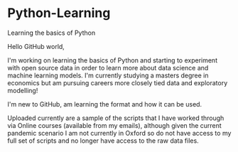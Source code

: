 # Python-Learning
Learning the basics of Python

Hello GitHub world,

I'm working on learning the basics of Python and starting to experiment with open source data in order to learn more about data science and machine learning models. I'm currently studying a masters degree in economics but am pursuing careers more closely tied data and exploratory modelling!

I'm new to GitHub, am learning the format and how it can be used.

Uploaded currently are a sample of the scripts that I have worked through via Online courses (available from my emails), although given the current pandemic scenario I am not currently in Oxford so do not have access to my full set of scripts and no longer have access to the raw data files. 
